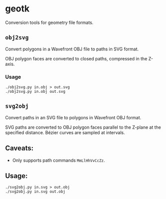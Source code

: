 # geotk

Conversion tools for geometry file formats.


## `obj2svg`

Convert polygons in a Wavefront OBJ file to paths in SVG format.

OBJ polygon faces are converted to closed paths, compressed in the Z-axis.


### Usage

    ./obj2svg.py in.obj > out.svg
    ./obj2svg.py in.obj out.svg
    


## `svg2obj`

Convert paths in an SVG file to polygons in Wavefront OBJ format.

SVG paths are converted to OBJ polygon faces parallel to the Z-plane at the specified distance. Bézier curves are sampled at intervals.


## Caveats:

-   Only supports path commands `MmLlHhVvCcZz`.


## Usage:
    
    ./svg2obj.py in.svg > out.obj
    ./svg2obj.py in.svg out.obj
